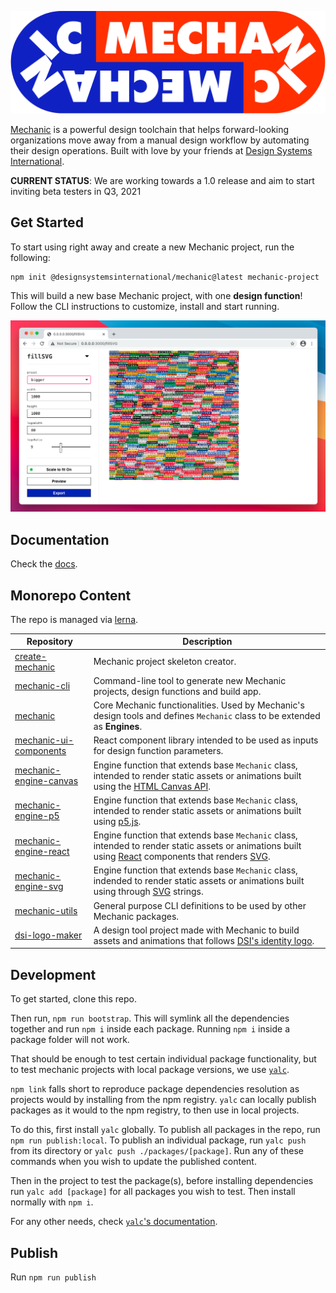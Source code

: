 <p align="center">
  <a href="https://mechanic.design/">
    <img alt="Mechanic Logo" src="https://raw.githubusercontent.com/designsystemsinternational/mechanic/master/doc/logo.png" width="600"
    >
  </a>
</p>

[Mechanic](https://mechanic.design/) is a powerful design toolchain that helps forward-looking organizations move away from a manual design workflow by automating their design operations. Built with love by your friends at [Design Systems International](https://designsystems.international/).

**CURRENT STATUS**: We are working towards a 1.0 release and aim to start inviting beta testers in Q3, 2021

## Get Started

To start using right away and create a new Mechanic project, run the following:

```
npm init @designsystemsinternational/mechanic@latest mechanic-project
```

This will build a new base Mechanic project, with one **design function**! Follow the CLI instructions to customize, install and start running.

<p align="center">
  <img alt="Mechanic App Screenshot" src="https://raw.githubusercontent.com/designsystemsinternational/mechanic/master/doc/screenshot.png" width="600">
</p>

## Documentation

Check the [docs](doc/doc.md).

## Monorepo Content

The repo is managed via [lerna](https://github.com/lerna/lerna).

| Repository                                                | Description                                                                                                                                                                                                                        |
| --------------------------------------------------------- | ---------------------------------------------------------------------------------------------------------------------------------------------------------------------------------------------------------------------------------- |
| [create-mechanic](packages/create-mechanic)               | Mechanic project skeleton creator.                                                                                                                                                                                                 |
| [mechanic-cli](packages/mechanic-cli)                     | Command-line tool to generate new Mechanic projects, design functions and build app.                                                                                                                                               |
| [mechanic](packages/mechanic)                             | Core Mechanic functionalities. Used by Mechanic's design tools and defines `Mechanic` class to be extended as **Engines**.                                                                                                         |
| [mechanic-ui-components](packages/mechanic-ui-components) | React component library intended to be used as inputs for design function parameters.                                                                                                                                              |
| [mechanic-engine-canvas](packages/mechanic-engine-canvas) | Engine function that extends base `Mechanic` class, intended to render static assets or animations built using the [HTML Canvas API](https://developer.mozilla.org/en-US/docs/Web/API/Canvas_API).                                 |
| [mechanic-engine-p5](packages/mechanic-engine-p5)         | Engine function that extends base `Mechanic` class, intended to render static assets or animations built using [p5.js](https://p5js.org/).                                                                                         |
| [mechanic-engine-react](packages/mechanic-engine-react)   | Engine function that extends base `Mechanic` class, intended to render static assets or animations built using [React](https://reactjs.org/) components that renders [SVG](https://developer.mozilla.org/en-US/docs/Glossary/SVG). |
| [mechanic-engine-svg](packages/mechanic-engine-svg)       | Engine function that extends base `Mechanic` class, indended to render static assets or animations built using through [SVG](https://developer.mozilla.org/en-US/docs/Glossary/SVG) strings.                                       |
| [mechanic-utils](packages/mechanic-utils)                 | General purpose CLI definitions to be used by other Mechanic packages.                                                                                                                                                             |
| [dsi-logo-maker](packages/dsi-logo-maker)                 | A design tool project made with Mechanic to build assets and animations that follows [DSI's identity logo](https://designsystems.international/).                                                                                  |

## Development

To get started, clone this repo.

Then run, `npm run bootstrap`. This will symlink all the dependencies together and run `npm i` inside each package. Running `npm i` inside a package folder will not work.

That should be enough to test certain individual package functionality, but to test mechanic projects with local package versions, we use [`yalc`](https://github.com/wclr/yalc).

`npm link` falls short to reproduce package dependencies resolution as projects would by installing from the npm registry. `yalc` can locally publish packages as it would to the npm registry, to then use in local projects.

To do this, first install `yalc` globally.
To publish all packages in the repo, run `npm run publish:local`. To publish an individual package, run `yalc push` from its directory or `yalc push ./packages/[package]`. Run any of these commands when you wish to update the published content.

Then in the project to test the package(s), before installing dependencies run `yalc add [package]` for all packages you wish to test. Then install normally with `npm i`.

For any other needs, check [`yalc`'s documentation](https://github.com/wclr/yalc).

## Publish

Run `npm run publish`
